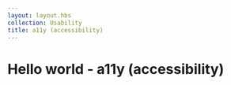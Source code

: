 ```yaml
---
layout: layout.hbs
collection: Usability
title: a11y (accessibility)
---
```


# Hello world - a11y (accessibility)
